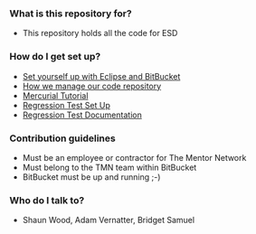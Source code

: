 ### What is this repository for? ###

* This repository holds all the code for ESD

### How do I get set up? ###

* [Set yourself up with Eclipse and BitBucket](https://wiki.thementornetwork.com/display/CM/Setup+Yourself+Up+with+BitBucket+and+Mercurial)
* [How we manage our code repository](https://wiki.thementornetwork.com/display/CM/Code+Repository+Management+Home)
* [Mercurial Tutorial](https://wiki.thementornetwork.com/display/CM/Mercurial+Scenarios)
* [Regression Test Set Up](https://wiki.thementornetwork.com/display/IEADD/Regression+Tests+Set+Up)
* [Regression Test Documentation](tests/README.md)


### Contribution guidelines ###

* Must be an employee or contractor for The Mentor Network
* Must belong to the TMN team within BitBucket
* BitBucket must be up and running ;-)

### Who do I talk to? ###

* Shaun Wood, Adam Vernatter, Bridget Samuel